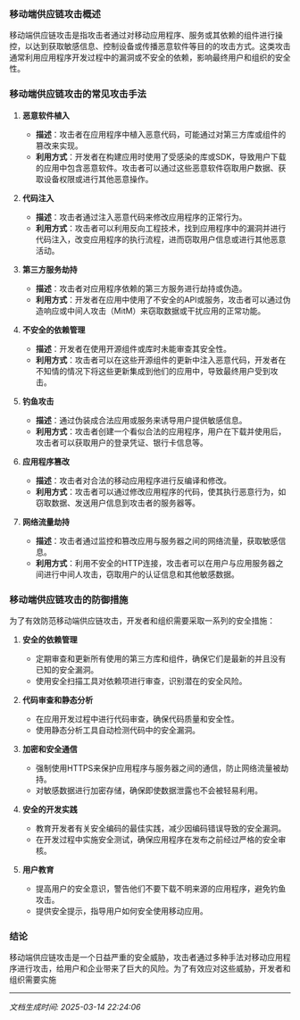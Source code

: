 ### 移动端供应链攻击概述

移动端供应链攻击是指攻击者通过对移动应用程序、服务或其依赖的组件进行操控，以达到获取敏感信息、控制设备或传播恶意软件等目的的攻击方式。这类攻击通常利用应用程序开发过程中的漏洞或不安全的依赖，影响最终用户和组织的安全性。

### 移动端供应链攻击的常见攻击手法

1. **恶意软件植入**
   - **描述**：攻击者在应用程序中植入恶意代码，可能通过对第三方库或组件的篡改来实现。
   - **利用方式**：开发者在构建应用时使用了受感染的库或SDK，导致用户下载的应用中包含恶意软件。攻击者可以通过这些恶意软件窃取用户数据、获取设备权限或进行其他恶意操作。

2. **代码注入**
   - **描述**：攻击者通过注入恶意代码来修改应用程序的正常行为。
   - **利用方式**：攻击者可以利用反向工程技术，找到应用程序中的漏洞并进行代码注入，改变应用程序的执行流程，进而窃取用户信息或进行其他恶意活动。

3. **第三方服务劫持**
   - **描述**：攻击者对应用程序依赖的第三方服务进行劫持或伪造。
   - **利用方式**：开发者在应用中使用了不安全的API或服务，攻击者可以通过伪造响应或中间人攻击（MitM）来窃取数据或干扰应用的正常功能。

4. **不安全的依赖管理**
   - **描述**：开发者在使用开源组件或库时未能审查其安全性。
   - **利用方式**：攻击者可以在这些开源组件的更新中注入恶意代码，开发者在不知情的情况下将这些更新集成到他们的应用中，导致最终用户受到攻击。

5. **钓鱼攻击**
   - **描述**：通过伪装成合法应用或服务来诱导用户提供敏感信息。
   - **利用方式**：攻击者创建一个看似合法的应用程序，用户在下载并使用后，攻击者可以获取用户的登录凭证、银行卡信息等。

6. **应用程序篡改**
   - **描述**：攻击者对合法的移动应用程序进行反编译和修改。
   - **利用方式**：攻击者可以通过修改应用程序的代码，使其执行恶意行为，如窃取数据、发送用户信息到攻击者的服务器等。

7. **网络流量劫持**
   - **描述**：攻击者通过监控和篡改应用与服务器之间的网络流量，获取敏感信息。
   - **利用方式**：利用不安全的HTTP连接，攻击者可以在用户与应用服务器之间进行中间人攻击，窃取用户的认证信息和其他敏感数据。

### 移动端供应链攻击的防御措施

为了有效防范移动端供应链攻击，开发者和组织需要采取一系列的安全措施：

1. **安全的依赖管理**
   - 定期审查和更新所有使用的第三方库和组件，确保它们是最新的并且没有已知的安全漏洞。
   - 使用安全扫描工具对依赖项进行审查，识别潜在的安全风险。

2. **代码审查和静态分析**
   - 在应用开发过程中进行代码审查，确保代码质量和安全性。
   - 使用静态分析工具自动检测代码中的安全漏洞。

3. **加密和安全通信**
   - 强制使用HTTPS来保护应用程序与服务器之间的通信，防止网络流量被劫持。
   - 对敏感数据进行加密存储，确保即使数据泄露也不会被轻易利用。

4. **安全的开发实践**
   - 教育开发者有关安全编码的最佳实践，减少因编码错误导致的安全漏洞。
   - 在开发过程中实施安全测试，确保应用程序在发布之前经过严格的安全审核。

5. **用户教育**
   - 提高用户的安全意识，警告他们不要下载不明来源的应用程序，避免钓鱼攻击。
   - 提供安全提示，指导用户如何安全使用移动应用。

### 结论

移动端供应链攻击是一个日益严重的安全威胁，攻击者通过多种手法对移动应用程序进行攻击，给用户和企业带来了巨大的风险。为了有效应对这些威胁，开发者和组织需要实施

---

*文档生成时间: 2025-03-14 22:24:06*


